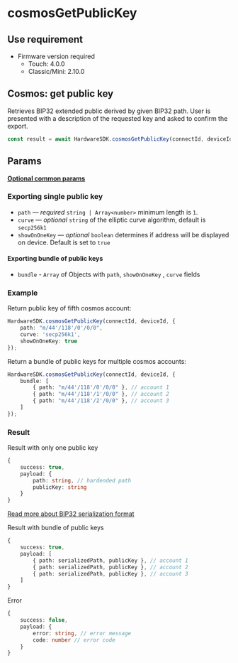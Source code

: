 # cosmosGetPublicKey

## Use requirement

* Firmware version required
  * Touch: 4.0.0
  * Classic/Mini: 2.10.0

## Cosmos: get public key

Retrieves BIP32 extended public derived by given BIP32 path. User is presented with a description of the requested key and asked to confirm the export.

```typescript
const result = await HardwareSDK.cosmosGetPublicKey(connectId, deviceId, params);
```

## Params

[**Optional common params**](../../common-params.md)

### Exporting single public key

* `path` — _required_ `string | Array<number>` minimum length is `1`.&#x20;
* `curve` — _optional_ `string` of the elliptic curve algorithm, default is `secp256k1`
* `showOnOneKey` — _optional_ `boolean` determines if address will be displayed on device. Default is set to `true`

#### Exporting bundle of public keys

* `bundle` - `Array` of Objects with `path`, `showOnOneKey` , `curve` fields

### Example

Return public key of fifth cosmos account:

```typescript
HardwareSDK.cosmosGetPublicKey(connectId, deviceId, {
    path: "m/44'/118'/0'/0/0",
    curve: 'secp256k1',
    showOnOneKey: true
});
```

Return a bundle of public keys for multiple cosmos accounts:

```typescript
HardwareSDK.cosmosGetPublicKey(connectId, deviceId, {
    bundle: [
        { path: "m/44'/118'/0'/0/0" }, // account 1
        { path: "m/44'/118'/1'/0/0" }, // account 2
        { path: "m/44'/118'/2'/0/0" }, // account 3
    ]
});
```

### Result

Result with only one public key

```typescript
{
    success: true,
    payload: {
        path: string, // hardended path
        publicKey: string
    }
}
```

[Read more about BIP32 serialization format](https://github.com/bitcoin/bips/blob/master/bip-0032.mediawiki#Serialization\_format)

Result with bundle of public keys

```typescript
{
    success: true,
    payload: [
        { path: serializedPath, publicKey }, // account 1
        { path: serializedPath, publicKey }, // account 2
        { path: serializedPath, publicKey }, // account 3
    ]
}
```

Error

```typescript
{
    success: false,
    payload: {
        error: string, // error message
        code: number // error code
    }
}
```
